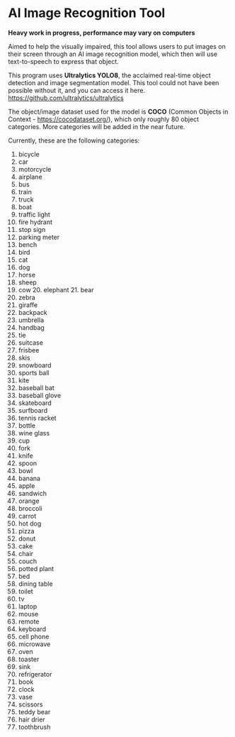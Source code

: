 # AI Image Recognition Tool
**Heavy work in  progress, performance may vary on computers**

Aimed to help the visually impaired, this tool allows users to put images on their screen
through an AI image recognition model, which then will use text-to-speech to express that object.

This program uses **Ultralytics YOLO8**, the acclaimed real-time object detection and image segmentation model.
This tool could not have been possible without it, and you can access it here. 
https://github.com/ultralytics/ultralytics

The object/image dataset used for the model is **COCO** (Common Objects in Context - https://cocodataset.org/),
which only roughly 80 object categories. More categories will be added in the near future.

Currently, these are the following categories:
1. bicycle 
2. car  
3. motorcycle  
4. airplane  
5. bus  
6. train 
7. truck
8. boat 
9. traffic light 
10. fire hydrant 
11. stop sign 
12. parking meter 
13. bench
14. bird 
15. cat 
16. dog 
17. horse 
18. sheep 
19. cow 20. elephant 21. bear
22. zebra 
23. giraffe 
24. backpack 
25. umbrella 
26. handbag 
27. tie 
28. suitcase
29. frisbee 
30. skis 
31. snowboard 
32. sports ball 
33. kite 
34. baseball bat
35. baseball glove 
36. skateboard 
37. surfboard 
38. tennis racket 
39. bottle
40. wine glass 
41. cup 
42. fork 
43. knife 
44. spoon 
45. bowl 
46. banana 
47. apple
48. sandwich 
49. orange 
50. broccoli 
51. carrot 
52. hot dog 
53. pizza 
54. donut
55. cake 
56. chair 
57. couch 
58. potted plant 
59. bed 
60. dining table 
61. toilet
62. tv 
63. laptop 
64. mouse 
65. remote 
66. keyboard 
67. cell phone 
68. microwave
69. oven 
70. toaster 
71. sink 
72. refrigerator 
73. book 
74. clock 
75. vase
76. scissors 
77. teddy bear 
78. hair drier 
79. toothbrush
